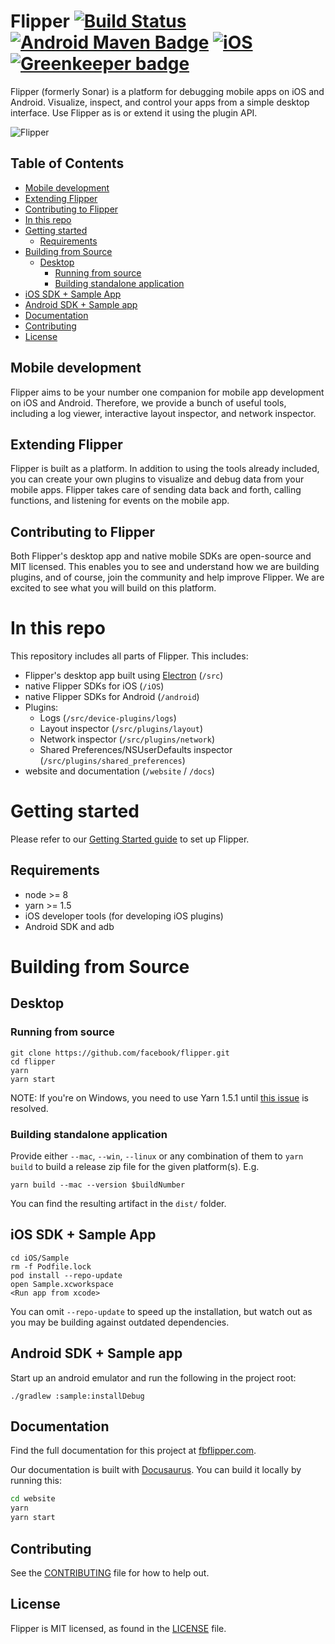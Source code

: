 # Flipper [![Build Status](https://travis-ci.org/facebook/flipper.svg?branch=master)](https://travis-ci.org/facebook/flipper) [![Android Maven Badge](https://img.shields.io/maven-metadata/v/https/jcenter.bintray.com/com/facebook/flipper/flipper/maven-metadata.xml.svg?color=green&label=android)](https://bintray.com/facebook/maven/com.facebook.flipper%3Aflipper) [![iOS](https://img.shields.io/cocoapods/v/FlipperKit.svg?label=iOS&color=blue)](https://cocoapods.org/pods/Flipper) [![Greenkeeper badge](https://badges.greenkeeper.io/facebook/flipper.svg)](https://greenkeeper.io/)

Flipper (formerly Sonar) is a platform for debugging mobile apps on iOS and Android. Visualize, inspect, and control your apps from a simple desktop interface. Use Flipper as is or extend it using the plugin API.

![Flipper](/docs/assets/layout.png)

## Table of Contents

- [Mobile development](#mobile-development)
- [Extending Flipper](#extending-flipper)
- [Contributing to Flipper](#contributing-to-flipper)
- [In this repo](#in-this-repo)
- [Getting started](#getting-started)
  - [Requirements](#requirements)
- [Building from Source](#building-from-source)
  - [Desktop](#desktop)
    - [Running from source](#running-from-source)
    - [Building standalone application](#building-standalone-application)
- [iOS SDK + Sample App](#ios-sdk--sample-app)
- [Android SDK + Sample app](#android-sdk--sample-app)
- [Documentation](#documentation)
- [Contributing](#contributing)
- [License](#license)

## Mobile development

Flipper aims to be your number one companion for mobile app development on iOS and Android. Therefore, we provide a bunch of useful tools, including a log viewer, interactive layout inspector, and network inspector.

## Extending Flipper

Flipper is built as a platform. In addition to using the tools already included, you can create your own plugins to visualize and debug data from your mobile apps. Flipper takes care of sending data back and forth, calling functions, and listening for events on the mobile app.

## Contributing to Flipper

Both Flipper's desktop app and native mobile SDKs are open-source and MIT licensed. This enables you to see and understand how we are building plugins, and of course, join the community and help improve Flipper. We are excited to see what you will build on this platform.

# In this repo

This repository includes all parts of Flipper. This includes:

* Flipper's desktop app built using [Electron](https://electronjs.org) (`/src`)
* native Flipper SDKs for iOS (`/iOS`)
* native Flipper SDKs for Android (`/android`)
* Plugins:
  * Logs (`/src/device-plugins/logs`)
  * Layout inspector (`/src/plugins/layout`)
  * Network inspector (`/src/plugins/network`)
  * Shared Preferences/NSUserDefaults inspector (`/src/plugins/shared_preferences`)
* website and documentation (`/website` / `/docs`)

# Getting started

Please refer to our [Getting Started guide](https://fbflipper.com/docs/getting-started.html) to set up Flipper.

## Requirements

* node >= 8
* yarn >= 1.5
* iOS developer tools (for developing iOS plugins)
* Android SDK and adb

# Building from Source

## Desktop
### Running from source

```
git clone https://github.com/facebook/flipper.git
cd flipper
yarn
yarn start
```

NOTE: If you're on Windows, you need to use Yarn 1.5.1 until [this issue](https://github.com/yarnpkg/yarn/issues/6048) is resolved.

### Building standalone application

Provide either `--mac`, `--win`, `--linux` or any combination of them
to `yarn build` to build a release zip file for the given platform(s). E.g.

```
yarn build --mac --version $buildNumber
```

You can find the resulting artifact in the `dist/` folder.

## iOS SDK + Sample App

```
cd iOS/Sample
rm -f Podfile.lock
pod install --repo-update
open Sample.xcworkspace
<Run app from xcode>
```

You can omit `--repo-update` to speed up the installation, but watch out as you may be building against outdated dependencies.

## Android SDK + Sample app

Start up an android emulator and run the following in the project root:
```
./gradlew :sample:installDebug
```

## Documentation

Find the full documentation for this project at [fbflipper.com](https://fbflipper.com/docs).

Our documentation is built with [Docusaurus](https://docusaurus.io/). You can build
it locally by running this:

```bash
cd website
yarn
yarn start
```

## Contributing
See the [CONTRIBUTING](/CONTRIBUTING.md) file for how to help out.

## License
Flipper is MIT licensed, as found in the [LICENSE](/LICENSE) file.
